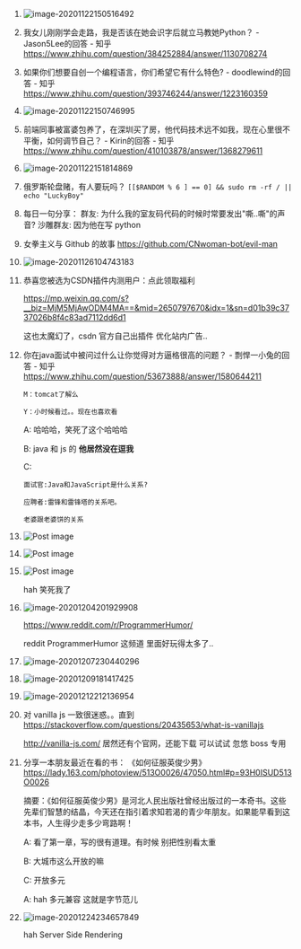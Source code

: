 1. ![image-20201122150516492](./docs/image-20201122150516492.png)

2. 我女儿刚刚学会走路，我是否该在她会识字后就立马教她Python？ - Jason5Lee的回答 - 知乎 https://www.zhihu.com/question/384252884/answer/1130708274

3. 如果你们想要自创一个编程语言，你们希望它有什么特色? - doodlewind的回答 - 知乎 https://www.zhihu.com/question/393746244/answer/1223160359

4. ![image-20201122150746995](./docs/image-20201122150746995.png)

5. 前端同事被富婆包养了，在深圳买了房，他代码技术远不如我，现在心里很不平衡，如何调节自己？ - Kirin的回答 - 知乎 https://www.zhihu.com/question/410103878/answer/1368279611

6. ![image-20201122151814869](./docs/image-20201122151814869.png)

7. 俄罗斯轮盘赌，有人要玩吗？
   `[[$RANDOM % 6 ] == 0] && sudo rm -rf / || echo "LuckyBoy"`
   
8. 每日一句分享：
   群友: 为什么我的室友码代码的时候时常要发出"嘶..嘶"的声音? 
   沙雕群友: 因为他在写 python
   
9. 女拳主义与 Github 的故事
   https://github.com/CNwoman-bot/evil-man
   
10. ![image-20201126104743183](docs/image-20201126104743183.png)

11. 恭喜您被选为CSDN插件内测用户：点此领取福利

    https://mp.weixin.qq.com/s?__biz=MjM5MjAwODM4MA==&mid=2650797670&idx=1&sn=d01b39c3737026b8f4c83ad7112dd6d1

    这也太魔幻了，csdn 官方自己出插件 优化站内广告.. 
    
12. 你在java面试中被问过什么让你觉得对方逼格很高的问题？ - 剽悍一小兔的回答 - 知乎 https://www.zhihu.com/question/53673888/answer/1580644211

    ```
    M：tomcat了解么
    
    Y：小时候看过。。现在也喜欢看
    ```

    A: 哈哈哈，笑死了这个哈哈哈

    B: java 和 js 的 **他居然没在逗我**

    C:

    ```
    面试官:Java和JavaScript是什么关系?
    
    应聘者:雷锋和雷锋塔的关系吧。
    
    老婆跟老婆饼的关系
    ```

13. ![Post image](docs/b2lbeeq3e2361.png)

14. ![Post image](docs/jp07eb7160361.png)

15. ![Post image](docs/qrb0a6rn7n261.jpg)

    hah 笑死我了

16. ![image-20201204201929908](docs/image-20201204201929908.png)

    https://www.reddit.com/r/ProgrammerHumor/

    reddit ProgrammerHumor 这频道 里面好玩得太多了..
    
17. ![image-20201207230440296](docs/image-20201207230440296.png)

18. ![image-20201209181417425](docs/image-20201209181417425.png)

19. ![image-20201212212136954](docs/image-20201212212136954.png)

20. 对 vanilla js 一致很迷惑。。直到 https://stackoverflow.com/questions/20435653/what-is-vanillajs

    http://vanilla-js.com/ 居然还有个官网，还能下载 可以试试 忽悠 boss 专用
    
21. 分享一本朋友最近在看的书：
    《如何征服英俊少男》
    https://lady.163.com/photoview/513O0026/47050.html#p=93H0ISUD513O0026

    摘要：《如何征服英俊少男》是河北人民出版社曾经出版过的一本奇书。这些先辈们智慧的结晶，今天还在指引着求知若渴的青少年朋友。如果能早看到这本书，人生得少走多少弯路啊！

    A: 看了第一章，写的很有道理。有时候 别把性别看太重

    B: 大城市这么开放的嘛

    C: 开放多元

    A: hah 多元兼容 这就是字节范儿
    
22. ![image-20201224234657849](docs/image-20201224234657849.png)

    hah Server Side Rendering

